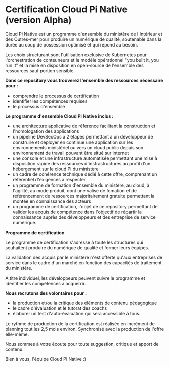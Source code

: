 # Certification Cloud Pi Native (version Alpha)

Cloud Pi Native est un programme d'ensemble du ministère de l'Intérieur et des Outres-mer pour produire un numérique de qualité, soutenable dans la durée au coup de possession optimisé et qui répond au besoin. 

Les choix structurant sont l'utilisation exclusive de Kubernetes pour l'orchestration de conteuneurs et le modèle opérationnel "you built it, you run it" et la mise en disposition en open-source de l'ensemble des ressources sauf portion sensible.

**Dans ce repository vous trouverez l'ensemble des ressources nécessaire pour :**

- comprendre le processus de certification
- identifier les compétences requises
- le processus d'ensemble


**Le programme d'ensemble Cloud Pi Native inclus :**

- une architecture applicative de référence facilitant la construction et l'homologation des applications
- un pipeline DevSecOps à 2 étapes permettant à un développeur de construire et déployer en continue une application sur les environnements ministériel ou vers un cloud public depuis son environnement de travail pouvant être situé sur internet
- une console et une infrastructure automatisée permettant une mise à disposition rapide des ressources d'insfrastructures au profil d'un hébergement sur le cloud Pi du ministère
- un cadre de cohérence technique dédié à cette offre, comprenant un référentiel d'exigences à respecter
- un programme de formation d'ensemble du ministère, au cloud, à l'agilité, au mode produit, dont une valise de fomation et de référencement de ressources majoritairement gratuite permettant la montée en connaissance des acteurs
- un programme de certification, l'objet de ce repository permettant de valider les acquis de compétence dans l'objectif de répartir la connaissance auprès des développeurs et des entreprise de service numérique.

**Programme de certification**

Le programme de certification s'adresse à toute les structures qui souhaitent produire du numérique de qualité et former leurs équipes.

La validation des acquis par le ministère n'est offerte qu'aux entreprises de service dans le cadre d'un marché en fonction des capacités de traitement du ministère.

A titre individuel, les développeurs peuvent suivre le programme et identifier les compétences à acquerrir. 

**Nous recrutons des volontaires pour :**
- la production et/ou la critique des éléments de contenu pédagogique
- le cadre d'évaluation et le tutorat des coachs   
- élaborer un test d'auto-évaluation qui sera accessible à tous.

 Le rythme de production de la certification est réalisée en incrément de planning tout les 2,5 mois environ. Synchronisé avec la production de l'offre elle-même.

 Nous sommes à votre écoute pour toute suggestion, critique et apport de contenu. 

Bien à vous, l'équipe Cloud Pi Native :)






